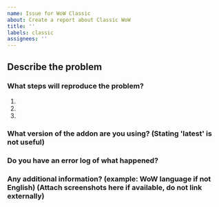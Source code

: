 ```yaml
---
name: Issue for WoW Classic
about: Create a report about Classic WoW
title: ''
labels: classic
assignees: ''
---
```


## Describe the problem


### What steps will reproduce the problem?

1.  
2.  
3.  

### What version of the addon are you using? (Stating 'latest' is not useful)


### Do you have an error log of what happened?


### Any additional information? (example: WoW language if not English) (Attach screenshots here if available, do not link externally)
